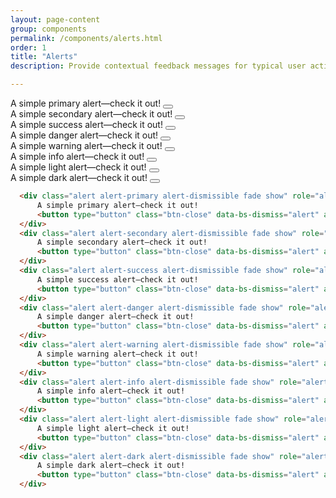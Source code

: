 ```yaml
---
layout: page-content
group: components
permalink: /components/alerts.html
order: 1
title: "Alerts"
description: Provide contextual feedback messages for typical user actions with the handful of available and flexible alert messages. Please see the official <a href="https://getbootstrap.com/docs/5.2/components/alerts/" target="_blank">Bootstrap documentation</a> for a full list of options.

---
```


<div class=" mb-5">
  <div class="card">
    <div class="card-body">
<div class="alert alert-primary alert-dismissible fade show" role="alert">
A simple primary alert—check it out!
<button type="button" class="btn-close" data-bs-dismiss="alert" aria-label="Close"></button>
</div>
<div class="alert alert-secondary alert-dismissible fade show" role="alert">
A simple secondary alert—check it out!
<button type="button" class="btn-close" data-bs-dismiss="alert" aria-label="Close"></button>
</div>
<div class="alert alert-success alert-dismissible fade show" role="alert">
A simple success alert—check it out!
<button type="button" class="btn-close" data-bs-dismiss="alert" aria-label="Close"></button>
</div>
<div class="alert alert-danger alert-dismissible fade show" role="alert">
A simple danger alert—check it out!
<button type="button" class="btn-close" data-bs-dismiss="alert" aria-label="Close"></button>
</div>
<div class="alert alert-warning alert-dismissible fade show" role="alert">
A simple warning alert—check it out!
<button type="button" class="btn-close" data-bs-dismiss="alert" aria-label="Close"></button>
</div>
<div class="alert alert-info alert-dismissible fade show" role="alert">
A simple info alert—check it out!
<button type="button" class="btn-close" data-bs-dismiss="alert" aria-label="Close"></button>
</div>
<div class="alert alert-light alert-dismissible fade show" role="alert">
A simple light alert—check it out!
<button type="button" class="btn-close" data-bs-dismiss="alert" aria-label="Close"></button>
</div>
<div class="alert alert-dark alert-dismissible fade show" role="alert">
A simple dark alert—check it out!
<button type="button" class="btn-close btn-close-white" data-bs-dismiss="alert" aria-label="Close"></button>
</div>
</div>
</div>
</div>
<div class="card bg-light">

<div class="card-body" markdown="1">

```html
  <div class="alert alert-primary alert-dismissible fade show" role="alert">
      A simple primary alert—check it out!
      <button type="button" class="btn-close" data-bs-dismiss="alert" aria-label="Close"></button>
  </div>
  <div class="alert alert-secondary alert-dismissible fade show" role="alert">
      A simple secondary alert—check it out!
      <button type="button" class="btn-close" data-bs-dismiss="alert" aria-label="Close"></button>
  </div>
  <div class="alert alert-success alert-dismissible fade show" role="alert">
      A simple success alert—check it out!
      <button type="button" class="btn-close" data-bs-dismiss="alert" aria-label="Close"></button>
  </div>
  <div class="alert alert-danger alert-dismissible fade show" role="alert">
      A simple danger alert—check it out!
      <button type="button" class="btn-close" data-bs-dismiss="alert" aria-label="Close"></button>
  </div>
  <div class="alert alert-warning alert-dismissible fade show" role="alert">
      A simple warning alert—check it out!
      <button type="button" class="btn-close" data-bs-dismiss="alert" aria-label="Close"></button>
  </div>
  <div class="alert alert-info alert-dismissible fade show" role="alert">
      A simple info alert—check it out!
      <button type="button" class="btn-close" data-bs-dismiss="alert" aria-label="Close"></button>
  </div>
  <div class="alert alert-light alert-dismissible fade show" role="alert">
      A simple light alert—check it out!
      <button type="button" class="btn-close" data-bs-dismiss="alert" aria-label="Close"></button>
  </div>
  <div class="alert alert-dark alert-dismissible fade show" role="alert">
      A simple dark alert—check it out!
      <button type="button" class="btn-close" data-bs-dismiss="alert" aria-label="Close"></button>
  </div>
```

</div>
</div>